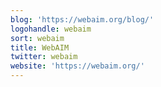 ```yaml
---
blog: 'https://webaim.org/blog/'
logohandle: webaim
sort: webaim
title: WebAIM
twitter: webaim
website: 'https://webaim.org/'
---
```

